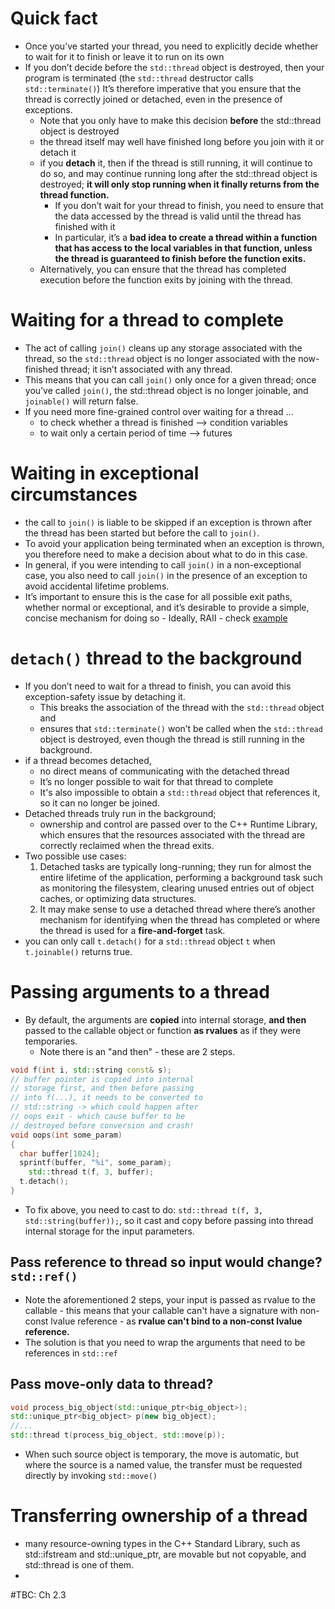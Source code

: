 # Quick fact
- Once you’ve started your thread, you need to explicitly decide whether to wait for it to finish or leave it to run on its own
- If you don’t decide before the `std::thread` object is destroyed, then your program is terminated (the `std::thread` destructor calls `std::terminate()`) It’s therefore imperative that you ensure that the thread is correctly joined or detached, even in the presence of exceptions.
  - Note that you only have to make this decision **before** the std::thread object is destroyed
  - the thread itself may well have finished long before you join with it or detach it
  - if you **detach** it, then if the thread is still running, it will continue to do so, and may continue running long after the std::thread object is destroyed; **it will only stop running when it finally returns from the thread function.**
    - If you don’t wait for your thread to finish, you need to ensure that the data accessed by the thread is valid until the thread has finished with it
    - In particular, it’s a **bad idea to create a thread within a function that has access to the local variables in that function, unless the thread is guaranteed to finish before the function exits.**
  - Alternatively, you can ensure that the thread has completed execution before the function exits by joining with the thread.

# Waiting for a thread to complete
- The act of calling `join()` cleans up any storage associated with the thread, so the `std::thread` object is no longer associated with the now-finished thread; it isn’t associated with any thread.
- This means that you can call `join()` only once for a given thread; once you’ve called `join()`, the std::thread object is no longer joinable, and `joinable()` will return false.
- If you need more fine-grained control over waiting for a thread ...
  - to check whether a thread is finished --> condition variables
  - to wait only a certain period of time --> futures

# Waiting in exceptional circumstances
- the call to `join()` is liable to be skipped if an exception is thrown after the thread has been started but before the call to `join()`.
- To avoid your application being terminated when an exception is thrown, you therefore need to make a decision about what to do in this case.
- In general, if you were intending to call `join()` in a non-exceptional case, you also need to call `join()` in the presence of an exception to avoid accidental lifetime problems.
- It’s important to ensure this is the case for all possible exit paths, whether normal or exceptional, and it’s desirable to provide a simple, concise mechanism for doing so - Ideally, RAII - check [example](RaiiThread.h)

# `detach()` thread to the background
- If you don’t need to wait for a thread to finish, you can avoid this exception-safety issue by detaching it.
  - This breaks the association of the thread with the `std::thread` object and
  - ensures that `std::terminate()` won’t be called when the `std::thread` object is destroyed, even though the thread is still running in the background.
- if a thread becomes detached,
  - no direct means of communicating with the detached thread
  - It’s no longer possible to wait for that thread to complete
  - It's also impossible to obtain a `std::thread` object that references it, so it can no longer be joined.
- Detached threads truly run in the background;
  - ownership and control are passed over to the C++ Runtime Library, which ensures that the resources associated with the thread are correctly reclaimed when the thread exits.
- Two possible use cases:
  1. Detached tasks are typically long-running; they run for almost the entire lifetime of the application, performing a background task such as monitoring the filesystem, clearing unused entries out of object caches, or optimizing data structures.
  2. It may make sense to use a detached thread where there’s another mechanism for identifying when the thread has completed or where the thread is used for a **fire-and-forget** task.
- you can only call `t.detach()` for a `std::thread` object `t` when `t.joinable()` returns true.

# Passing arguments to a thread
- By default, the arguments are **copied** into internal storage, **and then** passed to the callable object or function **as rvalues** as if they were temporaries.
  - Note there is an "and then" - these are 2 steps.
```cpp
void f(int i, std::string const& s);
// buffer pointer is copied into internal
// storage first, and then before passing
// into f(...), it needs to be converted to
// std::string -> which could happen after
// oops exit - which cause buffer to be
// destroyed before conversion and crash!
void oops(int some_param)
{
  char buffer[1024];
  sprintf(buffer, "%i", some_param);
	std::thread t(f, 3, buffer);
  t.detach();
}
```
  - To fix above, you need to cast to do: `std::thread t(f, 3, std::string(buffer));`, so it cast and copy before passing into thread internal storage for the input parameters.

## Pass reference to thread so input would change? `std::ref()`
- Note the aforementioned 2 steps, your input is passed as rvalue to the callable - this means that your callable can't have a signature with non-const lvalue reference - as **rvalue can't bind to a non-const lvalue reference.**
- The solution is that you need to wrap the arguments that need to be references in `std::ref`

## Pass move-only data to thread?
```cpp
void process_big_object(std::unique_ptr<big_object>);
std::unique_ptr<big_object> p(new big_object);
//...
std::thread t(process_big_object, std::move(p));
```
* When such source object is temporary, the move is automatic, but where the source is a named value, the transfer must be requested directly by invoking `std::move()`

# Transferring ownership of a thread
* many resource-owning types in the C++ Standard Library, such as std::ifstream and std::unique_ptr, are movable but not copyable, and std::thread is one of them.
* 


#TBC: Ch 2.3
